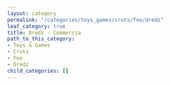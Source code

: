 ```yaml
---
layout: category
permalink: "/categories/toys_games/cruts/foo/dredz"
leaf_category: true
title: Dredz - Commercia
path_to_this_category:
- Toys & Games
- Cruts
- Foo
- Dredz
child_categories: []
---
```

